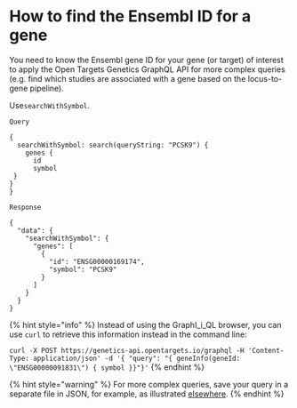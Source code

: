 # How to find the Ensembl ID for a gene

You need to know the Ensembl gene ID for your gene \(or target\) of interest to apply the Open Targets Genetics GraphQL API for more complex queries \(e.g. find which studies are associated with a gene based on the locus-to-gene pipeline\).

Use`searchWithSymbol`.

`Query`

```
{  
  searchWithSymbol: search(queryString: "PCSK9") {
    genes {
      id
      symbol
 }
}
}
```

`Response`

```text
{
  "data": {
    "searchWithSymbol": {
      "genes": [
        {
          "id": "ENSG00000169174",
          "symbol": "PCSK9"
        }
      ]
    }
  }
}
```

{% hint style="info" %}
Instead of using the GraphI_i_QL browser, you can use `curl` to retrieve this information instead in the command line:

`curl -X POST https://genetics-api.opentargets.io/graphql -H 'Content-Type: application/json' -d '{ "query": "{ geneInfo(geneId: \"ENSG00000091831\") { symbol }}"}'`
{% endhint %}

{% hint style="warning" %}
For more complex queries, save your query in a separate file in JSON, for example, as illustrated [elsewhere](https://gist.github.com/mirandaio/bc0cac808341b074ab0e2da0cfcc3e42).
{% endhint %}





